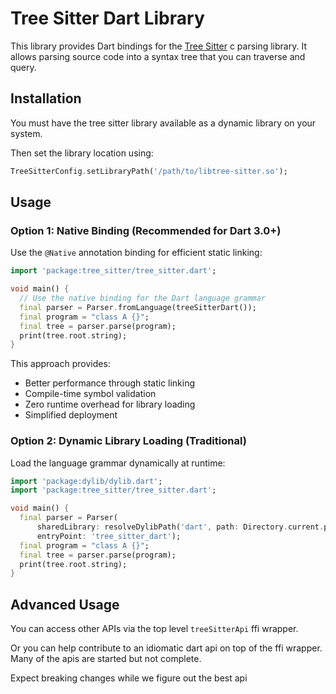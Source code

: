# Tree Sitter Dart Library

This library provides Dart bindings for the [Tree Sitter](http://tree-sitter.github.io/tree-sitter/) c parsing library. It allows parsing source code into a syntax tree that you can traverse and query.

## Installation

You must have the tree sitter library available as a dynamic library on your system.

Then set the library location using:
```dart
TreeSitterConfig.setLibraryPath('/path/to/libtree-sitter.so');
```

## Usage

### Option 1: Native Binding (Recommended for Dart 3.0+)

Use the `@Native` annotation binding for efficient static linking:

```dart
import 'package:tree_sitter/tree_sitter.dart';

void main() {
  // Use the native binding for the Dart language grammar
  final parser = Parser.fromLanguage(treeSitterDart());
  final program = "class A {}";
  final tree = parser.parse(program);
  print(tree.root.string);
}
```

This approach provides:
- Better performance through static linking
- Compile-time symbol validation
- Zero runtime overhead for library loading
- Simplified deployment

### Option 2: Dynamic Library Loading (Traditional)

Load the language grammar dynamically at runtime:

```dart
import 'package:dylib/dylib.dart';
import 'package:tree_sitter/tree_sitter.dart';

void main() {
  final parser = Parser(
      sharedLibrary: resolveDylibPath('dart', path: Directory.current.path),
      entryPoint: 'tree_sitter_dart');
  final program = "class A {}";
  final tree = parser.parse(program);
  print(tree.root.string);
}
```

## Advanced Usage

You can access other APIs via the top level `treeSitterApi` ffi wrapper.

Or you can help contribute to an idiomatic dart api on top of the ffi wrapper.
Many of the apis are started but not complete.

Expect breaking changes while we figure out the best api
